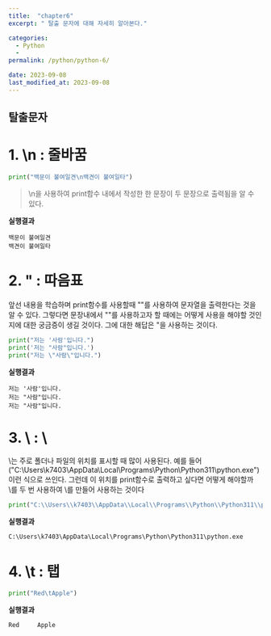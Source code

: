 ```yaml
---
title:  "chapter6"
excerpt: " 탈출 문자에 대해 자세히 알아본다."

categories:
  - Python
  - 
permalink: /python/python-6/

date: 2023-09-08
last_modified_at: 2023-09-08
---
```


## 탈출문자

# 1. \n : 줄바꿈
```python
print("백문이 불여일견\n백견이 불여일타")
```

> \n을 사용하여 print함수 내에서 작성한 한 문장이 두 문장으로 출력됨을 알 수 있다.

**실행결과**
```
백문이 불여일견
백견이 불여일타
``` 

# 2. \" :  따음표

앞선 내용을 학습하며 print함수를 사용할때 ""를 사용하여 문자열을 출력한다는 것을 알 수 있다.
그렇다면 문장내에서 ""를 사용하고자 할 때에는 어떻게 사용을 해야할 것인지에 대한 궁금증이 생길 것이다.
그에 대한 해답은 \"을 사용하는 것이다.

```python
print("저는 '사람'입니다.")
print('저는 "사람"입니다.')
print("저는 \"사람\"입니다.")
```

**실행결과**
```
저는 '사람'입니다.
저는 "사람"입니다.
저는 "사람"입니다.
```

# 3. \\ :  \

\는 주로 폴더나 파일의 위치를 표시할 때 많이 사용된다. 
예를 들어("C:\Users\k7403\AppData\Local\Programs\Python\Python311\python.exe") 이런 식으로 쓰인다.
그런데 이 위치를 print함수로 출력하고 싶다면 어떻게 해야할까
\를 두 번 사용하여 \\를 만들어 사용하는 것이다

```python
print("C:\\Users\\k7403\\AppData\\Local\\Programs\\Python\\Python311\\python.exe")
```

**실행결과**
```
C:\Users\k7403\AppData\Local\Programs\Python\Python311\python.exe
```

# 4. \t : 탭

```python
print("Red\tApple")
```

**실행결과**
```
Red     Apple
```

